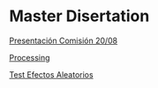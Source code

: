 # Master Disertation
[Presentación Comisión 20/08](https://renejcanales.github.io/protest_effects/presentations/presentacion_tesis.html)

[Processing](https://github.com/renejcanales/protest_effects/processing/proc_data_elsoc.R)

[Test Efectos Aleatorios](https://github.com/renejcanales/protest_effects/processing/random_effects.html)
